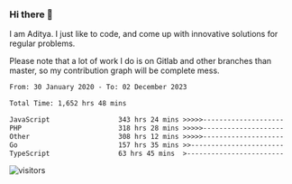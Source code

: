 ### Hi there 👋

I am Aditya. I just like to code, and come up with innovative solutions for regular problems.

Please note that a lot of work I do is on Gitlab and other branches than master, so my contribution graph will be complete mess.

<!--START_SECTION:waka-->

```txt
From: 30 January 2020 - To: 02 December 2023

Total Time: 1,652 hrs 48 mins

JavaScript                 343 hrs 24 mins >>>>>--------------------   20.78 %
PHP                        318 hrs 28 mins >>>>>--------------------   19.27 %
Other                      308 hrs 12 mins >>>>>--------------------   18.65 %
Go                         157 hrs 35 mins >>-----------------------   09.53 %
TypeScript                 63 hrs 45 mins  >------------------------   03.86 %
```

<!--END_SECTION:waka-->

![visitors](https://visitor-badge.glitch.me/badge?page_id=BrainBuzzer.visitor-badge&left_color=green&right_color=red)
